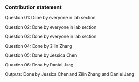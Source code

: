 ### Contribution statement

Question 01: Done by everyone in lab section

Question 02: Done by everyone in lab section

Question 03: Done by everyone in lab section

Question 04: Done by Zilin Zhang

Question 05: Done by Jessica Chen

Question 06: Done by Daniel Jang

Outputs: Done by Jessica Chen and Zilin Zhang and Daniel Jang
